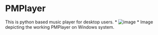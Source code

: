 # PMPlayer
This is python based music player for desktop users. 
*
![image](https://user-images.githubusercontent.com/52659761/117474688-ce7a7400-af78-11eb-8485-1f476894a3f5.png)
*
Image depicting the working PMPlayer on Windows system.
